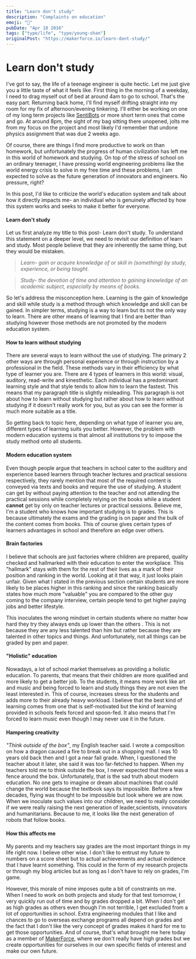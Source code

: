 ```yaml
---
title: "Learn don't study"
description: "Complaints on education"
emoji: "🧠"
pubDate: "Apr 18 2016"
tags: ["type/life", "type/young-shan"]
originalPost: "https://makerforce.io/learn-dont-study/"
---
```


# Learn don't study

I've got to say, the life of a teenage engineer is quite hectic. Let me just give you a little taste of what it feels like. First thing in the morning of a weekday, I need to drag myself out of bed at around 4am to go to school. That's the easy part. Returning back home, I'll find myself drifting straight into my room for my fix of afternoon/evening tinkering. I'll either be working on one of my long term projects like [SentiBots](//sentibots.makerforce.io) or more short term ones that come and go. At around 8pm, the sight of my bag sitting there unopened, jolts me from my focus on the project and most likely I'd remember that undone physics assignment that was due 2 weeks ago.

Of course, there are things I find more productive to work on than homework, but unfortunately the progress of human civilization has left me in this world of homework and studying. On top of the stress of school on an ordinary teenager, I have pressing world engineering problems like the world energy crisis to solve in my free time and these problems, I am expected to solve as the future generation of innovators and engineers. No pressure, right?

In this post, I'd like to criticize the world's education system and talk about how it directly impacts me- an individual who is genuinely affected by how this system works and seeks to make it better for everyone.

#### Learn don't study

Let us first analyze my title to this post- Learn don't study. To understand this statement on a deeper level, we need to revisit our definition of learn and study. Most people believe that they are inherently the same thing, but they would be mistaken.

> _Learn- gain or acquire knowledge of or skill in (something) by study, experience, or being taught._

> _Study- the devotion of time and attention to gaining knowledge of an academic subject, especially by means of books._

So let's address the misconception here. Learning is the gain of knowledge and skill while study is a method through which knowledge and skill can be gained. In simpler terms, studying is a way to learn but its not the only way to learn. There are other means of learning that I find are better than studying however those methods are not promoted by the modern education system.

#### How to learn without studying

There are several ways to learn without the use of studying. The primary 2 other ways are through personal experience or through instruction by a professional in the field. These methods vary in their efficiency by what type of learner you are. There are 4 types of learners in this world: visual, auditory, read-write and kinesthetic. Each individual has a predominant learning style and that style tends to allow him to learn the fastest. This means that my paragraph title is slightly misleading. This paragraph is not about how to learn without studying but rather about how to learn without studying if it doesn't really work for you, but as you can see the former is much more suitable as a title.

So getting back to topic here, depending on what type of learner you are, different types of learning suits you better. However, the problem with modern education systems is that almost all institutions try to impose the study method onto all students.

#### Modern education system

Even though people argue that teachers in school cater to the auditory and experience based learners through teacher lectures and practical sessions respectively, they rarely mention that most of the required content is conveyed via texts and books and require the use of studying. A student can get by without paying attention to the teacher and not attending the practical sessions while completely relying on the books while a student **cannot** get by only on teacher lectures or practical sessions. Believe me, I'm a student who knows how important studying is to grades. This is because ultimately the exams and the grading is on paper and the bulk of the content comes from books. This of course gives certain types of learners advantages in school and therefore an edge over others.

#### Brain factories

I believe that schools are just factories where children are prepared, quality checked and hallmarked with their education to enter the workplace. This "hallmark" stays with them for the rest of their lives as a mark of their position and ranking in the world. Looking at it that way, it just looks plain unfair. Given what I stated in the previous section certain students are more likely to be places higher in this ranking and since the ranking basically states how much more "valuable" you are compared to the other guy coming to the company interview, certain people tend to get higher paying jobs and better lifestyle.

This inoculates the wrong mindset in certain students where no matter how hard they try they always ends up lower than the others . This is not because they are any less talented than him but rather because they are talented in other topics and things. And unfortunately, not all things can be graded by pen and paper.

#### "Holistic" education

Nowadays, a lot of school market themselves as providing a holistic education. To parents, that means that their children are more qualified and more likely to get a better job. To the students, it means more work like art and music and being forced to learn and study things they are not even the least interested in. This of course, increases stress for the students and adds more to their already heavy workload. I believe that the best kind of learning comes from one that is self-motivated but the kind of learning provided in schools feels forced and spoon-fed. It also means that I'm forced to learn music even though I may never use it in the future.

#### Hampering creativity

_"Think outside of the box"_, my English teacher said. I wrote a composition on how a dragon caused a fire to break out in a shopping mall. I was 10 years old back then and I got a near fail grade. When, I questioned the teacher about it later, she said it was too far-fetched to happen. When my teachers told me to think outside the box, I never expected that there was a fence around the box. Unfortunately, that is the sad truth about modern education. No one gets to imagine or dream about machines that could change the world because the textbook says its impossible. Before a few decades, flying was thought to be impossible but look where we are now. When we inoculate such values into our children, we need to really consider if we were really raising the next generation of leader,scientists, innovators and humanitarians. Because to me, it looks like the next generation of robots that follow books.

#### How this affects me

My parents and my teachers say grades are the most important things in my life right now. I believe other wise. I don't like to entrust my future to numbers on a score sheet but to actual achievements and actual evidence that I have learnt something. This could in the form of my research projects or through my blog articles but as long as I don't have to rely on grades, I'm game.

However, this morale of mine imposes quite a bit of constraints on me. When I need to work on both projects and study for that test tomorrow, I very quickly run out of time and by grades dropped a bit. When I don't get as high grades as others even though I'm not terrible, I get excluded from a lot of opportunities in school. Extra engineering modules that I like and chances to go to overseas exchange programs all depend on grades and the fact that I don't like the very concept of grades makes it hard for me to get those opportunities. And of course, that's what brought me here today as a member of [MakerForce](makerforce.io), where we don't really have high grades but we create opportunities for ourselves in our own specific fields of interest and make our own future.
